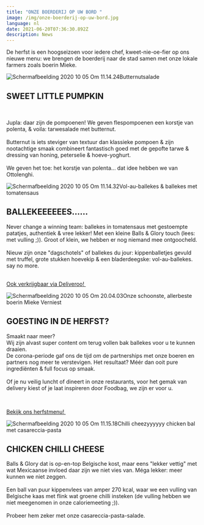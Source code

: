 ```yaml
---
title: "ONZE BOERDERIJ OP UW BORD "
image: /img/onze-boerderij-op-uw-bord.jpg
language: nl
date: 2021-06-20T07:36:30.892Z
description: News
---
```

<!--StartFragment-->

De herfst is een hoogseizoen voor iedere chef, kweet-nie-oe-fier op ons nieuwe menu: we brengen de boerderij naar de stad samen met onze lokale farmers zoals boerin Mieke.

![Schermafbeelding 2020 10 05 Om 11.14.24](https://ballsnglory.be/media/dcrbzvdz/schermafbeelding-2020-10-05-om-11-14-24.png?mode=max&quality=85&width=500&height=1000&rnd=132463943797570000)Butternutsalade

## **SWEET LITTLE PUMPKIN**

 

Jupla: daar zijn de pompoenen! We geven flespompoenen een korstje van polenta, & voila: tarwesalade met butternut.\
 \
Butternut is iets steviger van textuur dan klassieke pompoen & zijn nootachtige smaak combineert fantastisch goed met de gepofte tarwe & dressing van honing, peterselie & hoeve-yoghurt.\
\
We geven het toe: het korstje van polenta... dat idee hebben we van Ottolenghi.

![Schermafbeelding 2020 10 05 Om 11.14.32](https://ballsnglory.be/media/yxfhtvoa/schermafbeelding-2020-10-05-om-11-14-32.png?mode=max&quality=85&width=500&height=1000&rnd=132463945308230000)Vol-au-ballekes & ballekes met tomatensaus

## **BALLEKEEEEEES......**

Never change a winning team: ballekes in tomatensaus met gestoempte patatjes, authentiek & vree lekker! Met een kleine Balls & Glory touch (lees: met vulling ;)). Groot of klein, we hebben er nog niemand mee ontgoocheld.\
 \
Nieuw zijn onze "dagschotels" of ballekes du jour: kippenballetjes gevuld met truffel, grote stukken hoevekip & een bladerdeegske: vol-au-ballekes.\
say no more.

\
[Ook verkrijgbaar via Deliveroo! ](https://deliveroo.be/nl-be/merken/balls-and-glory?utm_medium=social&utm_source=website&utm_campaign=Engage-Always_on-Remarket&utm_term=Fans-Brandpage-deliveroo-BENL&utm_content=Brandpage%20deliveroo-Sitelink-Engage)

![Schermafbeelding 2020 10 05 Om 20.04.03](https://ballsnglory.be/media/3lzpoqji/schermafbeelding-2020-10-05-om-20-04-03.png?mode=max&quality=85&width=500&height=1000&rnd=132463946581730000)Onze schoonste, allerbeste boerin Mieke Verniest

## **GOESTING IN DE HERFST?**

Smaakt naar meer?\
Wij zijn alvast super content om terug vollen bak ballekes voor u te kunnen draaien. \
De corona-periode gaf ons de tijd om de partnerships met onze boeren en partners nog meer te verstevigen. Het resultaat? Méér dan ooit pure ingrediënten & full focus op smaak.\
\
Of je nu veilig luncht of dineert in onze restaurants, voor het gemak van delivery kiest of je laat inspireren door Foodbag, we zijn er voor u.

 

[Bekijk ons herfstmenu! ](https://ballsnglory.be/media/zdvhxkx5/herfstmenu.pdf?utm_medium=email&utm_source=emailmarketing&utm_campaign=Contact-Farm_to_table-Remarket&utm_term=Fans-Herfstmenu-BENL&utm_content=Herfstmenu%20link%20mail-Sitelink-Contact)

![Schermafbeelding 2020 10 05 Om 11.15.18](https://ballsnglory.be/media/rgqfy0g1/schermafbeelding-2020-10-05-om-11-15-18.png?mode=max&quality=85&width=500&height=1000&rnd=132463947379400000)Chilli cheezyyyyyy chicken bal met casareccia-pasta

## **CHICKEN CHILLI CHEESE**

Balls & Glory dat is op-en-top Belgische kost, maar eens "lekker vettig" met wat Mexicaanse invloed daar zijn we niet vies van. Méga lekker: meer kunnen we niet zeggen.\
\
Een ball van puur kippenvlees van amper 270 kcal, waar we een vulling van Belgische kaas met flink wat groene chilli insteken (de vulling hebben we niet meegenomen in onze caloriemeeting ;)).\
\
Probeer hem zeker met onze casareccia-pasta-salade.

<!--EndFragment-->